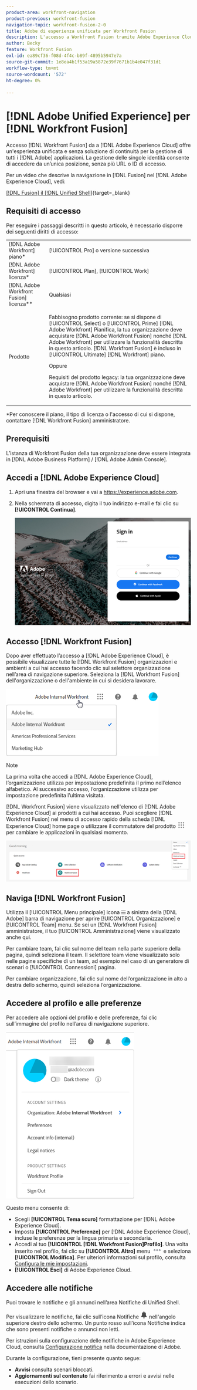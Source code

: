 ```yaml
---
product-area: workfront-navigation
product-previous: workfront-fusion
navigation-topic: workfront-fusion-2-0
title: Adobe di esperienza unificata per Workfront Fusion
description: L'accesso a Workfront Fusion tramite Adobe Experience Cloud offre un'esperienza unificata e senza soluzione di continuità per la gestione di tutte le applicazioni Adobe.
author: Becky
feature: Workfront Fusion
exl-id: ea89cf36-f08d-4f4c-b89f-4895b5947e7a
source-git-commit: 1e8ea4b1f53a19a5872e39f7671b1b4e047f31d1
workflow-type: tm+mt
source-wordcount: '572'
ht-degree: 0%

---
```


# [!DNL Adobe Unified Experience] per [!DNL Workfront Fusion]

Accesso [!DNL Workfront Fusion] da a [!DNL Adobe Experience Cloud] offre un&#39;esperienza unificata e senza soluzione di continuità per la gestione di tutti i [!DNL Adobe] applicazioni. La gestione delle singole identità consente di accedere da un’unica posizione, senza più URL o ID di accesso.

Per un video che descrive la navigazione in [!DNL Fusion] nel [!DNL Adobe Experience Cloud], vedi:

[[!DNL Fusion] il [!DNL Unified Shell]](https://video.tv.adobe.com/v/3412392/){target=_blank}

## Requisiti di accesso

Per eseguire i passaggi descritti in questo articolo, è necessario disporre dei seguenti diritti di accesso:

<table style="table-layout:auto"> 
 <col> 
 <col> 
 <tbody> 
  <tr> 
   <td role="rowheader">[!DNL Adobe Workfront] piano*</td> 
   <td> <p>[!UICONTROL Pro] o versione successiva</p> </td> 
  </tr> 
  <tr data-mc-conditions=""> 
   <td role="rowheader">[!DNL Adobe Workfront] licenza*</td> 
   <td> <p>[!UICONTROL Plan], [!UICONTROL Work]</p> </td> 
  </tr> 
  <tr> 
   <td role="rowheader">[!DNL Adobe Workfront Fusion] licenza**</td> 
   <td>
   <p>Qualsiasi</p> 
  </tr> 
  <tr> 
   <td role="rowheader">Prodotto</td> 
   <td>
   <p>Fabbisogno prodotto corrente: se si dispone di [!UICONTROL Select] o [!UICONTROL Prime] [!DNL Adobe Workfront] Pianifica, la tua organizzazione deve acquistare [!DNL Adobe Workfront Fusion] nonché [!DNL Adobe Workfront] per utilizzare la funzionalità descritta in questo articolo. [!DNL Workfront Fusion] è incluso in [!UICONTROL Ultimate] [!DNL Workfront] piano.</p>
   <p>Oppure</p>
   <p>Requisiti del prodotto legacy: la tua organizzazione deve acquistare [!DNL Adobe Workfront Fusion] nonché [!DNL Adobe Workfront] per utilizzare la funzionalità descritta in questo articolo.</p>
   </td> 
  </tr> 
 </tbody> 
</table>
*Per conoscere il piano, il tipo di licenza o l'accesso di cui si dispone, contattare [!DNL Workfront Fusion] amministratore.

## Prerequisiti

L’istanza di Workfront Fusion della tua organizzazione deve essere integrata in [!DNL Adobe Business Platform] / [!DNL Adobe Admin Console].

## Accedi a [!DNL Adobe Experience Cloud]

1. Apri una finestra del browser e vai a <https://experience.adobe.com>.
1. Nella schermata di accesso, digita il tuo indirizzo e-mail e fai clic su **[!UICONTROL Continua]**.

   ![Accedi a [!DNL Adobe Experience Cloud]](assets/aec-login-page.png)

## Accesso [!DNL Workfront Fusion]

Dopo aver effettuato l’accesso a [!DNL Adobe Experience Cloud], è possibile visualizzare tutte le [!DNL Workfront Fusion] organizzazioni e ambienti a cui hai accesso facendo clic sul selettore organizzazione nell’area di navigazione superiore. Seleziona la [!DNL Workfront Fusion] dell&#39;organizzazione o dell&#39;ambiente in cui si desidera lavorare.

![Visualizza [!DNL Workfront Fusion] organizzazioni e ambienti](assets/aec-view-all-orgs.png)

>[!NOTE]
>
>La prima volta che accedi a [!DNL Adobe Experience Cloud], l’organizzazione utilizza per impostazione predefinita il primo nell’elenco alfabetico. Al successivo accesso, l’organizzazione utilizza per impostazione predefinita l’ultima visitata.

[!DNL Workfront Fusion] viene visualizzato nell&#39;elenco di [!DNL Adobe Experience Cloud] ai prodotti a cui hai accesso. Puoi scegliere [!DNL Workfront Fusion] nel menu di accesso rapido della scheda [!DNL Experience Cloud] home page o utilizzare il commutatore del prodotto ![Commutatore prodotto](assets/main-menu-icon.png) per cambiare le applicazioni in qualsiasi momento.

![Seleziona [!DNL Workfront Fusion] per accedere all’applicazione](assets/aec-product-switcher.png)

## Naviga [!DNL Workfront Fusion]

Utilizza il [!UICONTROL Menu principale] icona ![](assets/main-menu-icon-left-nav.png) a sinistra della [!DNL Adobe] barra di navigazione per aprire [!UICONTROL Organizzazione] e [!UICONTROL Team] menu. Se sei un [!DNL Workfront Fusion] amministratore, il tuo [!UICONTROL Amministrazione] viene visualizzato anche qui.

Per cambiare team, fai clic sul nome del team nella parte superiore della pagina, quindi seleziona il team. Il selettore team viene visualizzato solo nelle pagine specifiche di un team, ad esempio nel caso di un generatore di scenari o [!UICONTROL Connessioni] pagina.

Per cambiare organizzazione, fai clic sul nome dell’organizzazione in alto a destra dello schermo, quindi seleziona l’organizzazione.

## Accedere al profilo e alle preferenze

Per accedere alle opzioni del profilo e delle preferenze, fai clic sull’immagine del profilo nell’area di navigazione superiore.

![Menu Profilo](assets/aec-profile-picture-menu.png)

Questo menu consente di:

* Scegli **[!UICONTROL Tema scuro]** formattazione per [!DNL Adobe Experience Cloud].
* Imposta **[!UICONTROL Preferenze]** per [!DNL Adobe Experience Cloud], incluse le preferenze per la lingua primaria e secondaria.
* Accedi al tuo **[!UICONTROL [!DNL Workfront Fusion]Profilo]**. Una volta inserito nel profilo, fai clic su **[!UICONTROL Altro]** menu ![](assets/more-icon.png) e seleziona **[!UICONTROL Modifica]**. Per ulteriori informazioni sul profilo, consulta [Configura le mie impostazioni](/help/quicksilver/workfront-basics/manage-your-account-and-profile/configuring-your-user-profile/configure-my-settings.md).
* **[!UICONTROL Esci]** di Adobe Experience Cloud.


## Accedere alle notifiche

Puoi trovare le notifiche e gli annunci nell’area Notifiche di Unified Shell.

Per visualizzare le notifiche, fai clic sull’icona Notifiche ![Icona Notifiche](assets/notifications-icon.png) nell&#39;angolo superiore destro dello schermo. Un punto rosso sull’icona Notifiche indica che sono presenti notifiche o annunci non letti.

Per istruzioni sulla configurazione delle notifiche in Adobe Experience Cloud, consulta [Configurazione notifica](https://experienceleague.adobe.com/docs/experience-manager-cloud-service/content/implementing/using-cloud-manager/notifications.html?lang=en#:~:text=You%20can%20customize%20how%20you,how%20you%20receive%20your%20notifications.) nella documentazione di Adobe.

Durante la configurazione, tieni presente quanto segue:

* **Avvisi** consulta scenari bloccati.
* **Aggiornamenti sul contenuto** fai riferimento a errori e avvisi nelle esecuzioni dello scenario.

